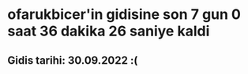 # ofarukbicer'in gidisine son 7 gun 0 saat 36 dakika 26 saniye kaldi

## Gidis tarihi: 30.09.2022 :(